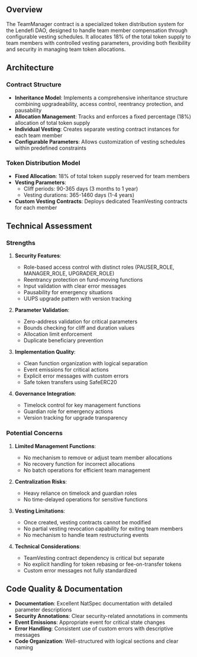 ## Overview
The TeamManager contract is a specialized token distribution system for the Lendefi DAO, designed to handle team member compensation through configurable vesting schedules. It allocates 18% of the total token supply to team members with controlled vesting parameters, providing both flexibility and security in managing team token allocations.

## Architecture

### Contract Structure
- **Inheritance Model**: Implements a comprehensive inheritance structure combining upgradeability, access control, reentrancy protection, and pausability
- **Allocation Management**: Tracks and enforces a fixed percentage (18%) allocation of total token supply
- **Individual Vesting**: Creates separate vesting contract instances for each team member
- **Configurable Parameters**: Allows customization of vesting schedules within predefined constraints

### Token Distribution Model
- **Fixed Allocation**: 18% of total token supply reserved for team members
- **Vesting Parameters**:
  - Cliff periods: 90-365 days (3 months to 1 year)
  - Vesting durations: 365-1460 days (1-4 years)
- **Custom Vesting Contracts**: Deploys dedicated TeamVesting contracts for each member

## Technical Assessment

### Strengths

1. **Security Features**:
   - Role-based access control with distinct roles (PAUSER_ROLE, MANAGER_ROLE, UPGRADER_ROLE)
   - Reentrancy protection on fund-moving functions
   - Input validation with clear error messages
   - Pausability for emergency situations
   - UUPS upgrade pattern with version tracking

2. **Parameter Validation**:
   - Zero-address validation for critical parameters
   - Bounds checking for cliff and duration values
   - Allocation limit enforcement
   - Duplicate beneficiary prevention

3. **Implementation Quality**:
   - Clean function organization with logical separation
   - Event emissions for critical actions
   - Explicit error messages with custom errors
   - Safe token transfers using SafeERC20

4. **Governance Integration**:
   - Timelock control for key management functions
   - Guardian role for emergency actions
   - Version tracking for upgrade transparency

### Potential Concerns

1. **Limited Management Functions**:
   - No mechanism to remove or adjust team member allocations
   - No recovery function for incorrect allocations
   - No batch operations for efficient team management

2. **Centralization Risks**:
   - Heavy reliance on timelock and guardian roles
   - No time-delayed operations for sensitive functions

3. **Vesting Limitations**:
   - Once created, vesting contracts cannot be modified
   - No partial vesting revocation capability for exiting team members
   - No mechanism to handle team restructuring events

4. **Technical Considerations**:
   - TeamVesting contract dependency is critical but separate
   - No explicit handling for token rebasing or fee-on-transfer tokens
   - Custom error messages not fully standardized

## Code Quality & Documentation

- **Documentation**: Excellent NatSpec documentation with detailed parameter descriptions
- **Security Annotations**: Clear security-related annotations in comments
- **Event Emissions**: Appropriate event for critical state changes
- **Error Handling**: Consistent use of custom errors with descriptive messages
- **Code Organization**: Well-structured with logical sections and clear naming
